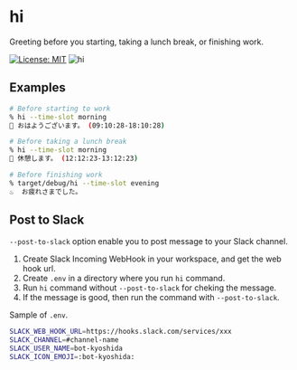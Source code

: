 # hi
Greeting before you starting, taking a lunch break, or finishing work.

[![License: MIT](https://img.shields.io/badge/License-MIT-yellow.svg)](https://github.com/kyoshidajp/hi/blob/main/LICENSE)
![hi](https://github.com/kyoshidajp/hi/workflows/hi/badge.svg)

## Examples

```sh
# Before starting to work
% hi --time-slot morning
🏢 おはようございます。 (09:10:28-18:10:28)

# Before taking a lunch break
% hi --time-slot morning
🍱 休憩します。 (12:12:23-13:12:23)

# Before finishing work
% target/debug/hi --time-slot evening
♨️  お疲れさまでした。
```

## Post to Slack

`--post-to-slack` option enable you to post message to your Slack channel.

1. Create Slack Incoming WebHook in your workspace, and get the web hook url.
1. Create `.env` in a directory where you run `hi` command.
1. Run `hi` command without `--post-to-slack` for cheking the message.
1. If the message is good, then run the command with `--post-to-slack`.

Sample of `.env`.

```sh
SLACK_WEB_HOOK_URL=https://hooks.slack.com/services/xxx
SLACK_CHANNEL=#channel-name
SLACK_USER_NAME=bot-kyoshida
SLACK_ICON_EMOJI=:bot-kyoshida:
```
